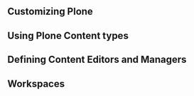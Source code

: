 

## Customizing Plone ##
## Using Plone Content types ##
## Defining Content Editors and Managers ##
## Workspaces ##